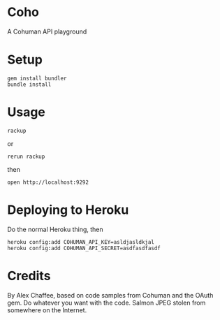 # Coho
A Cohuman API playground

# Setup

    gem install bundler
    bundle install
    
# Usage

    rackup
    
or

    rerun rackup

then

    open http://localhost:9292
    

# Deploying to Heroku

Do the normal Heroku thing, then

    heroku config:add COHUMAN_API_KEY=asldjasldkjal
    heroku config:add COHUMAN_API_SECRET=asdfasdfasdf

# Credits

By Alex Chaffee, based on code samples from Cohuman and the OAuth gem. Do whatever you want with the code. Salmon JPEG stolen from somewhere on the Internet.
